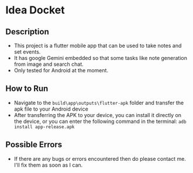 # Idea Docket

## Description
- This project is a flutter mobile app that can be used to take notes and set events.
- It has google Gemini embedded so that some tasks like note generation from image and search chat.
- Only tested for Android at the moment.

## How to Run
- Navigate to the `build\app\outputs\flutter-apk` folder and transfer the apk file to your Android device
- After transferring the APK to your device, you can install it directly on the device, or you can enter the following command in the terminal: `adb install app-release.apk`

## Possible Errors
- If there are any bugs or errors encountered then do please contact me. I'll fix them as soon as I can.
